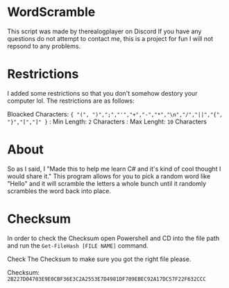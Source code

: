 # WordScramble
This script was made by therealogplayer on Discord
If you have any questions do not attempt to contact me, this is a project for fun I will not repsond to any problems. 

# Restrictions
I added some restrictions so that you don't somehow destory your computer lol.
The restrictions are as follows:

Bloacked Characters: `{ "(", ")",";","'","+","-","*","\n","/","||","{", "}","[","]" }` :
Min Length: `2` Characters :
Max Lenght: `10` Characters


# About
So as I said, I "Made this to help me learn C# and it's kind of cool thought I would share it."
This program allows for you to pick a random word like "Hello" and it will scramble the letters a whole bunch until it randomly scrambles the word back into place.

# Checksum
In order to check the Checksum open Powershell and CD into the file path and run the `Get-FileHash [FILE NAME]` command.

Check The Checksum to make sure you got the right file please.

Checksum: `2B227D04703E9E0CBF36E3C2A2553E7D4981DF709EBEC92A17DC57F22F632CCC`

